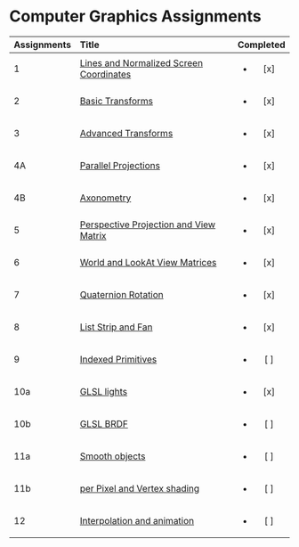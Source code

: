 # Computer Graphics Assignments

|Assignments|Title|Completed|
|:-|:-|:-:|
|1|[Lines and Normalized Screen Coordinates][1]|<ul><li>[x] </li></ul>|
|2|[Basic Transforms][2]|<ul><li>[x] </li></ul>|
|3|[Advanced Transforms][3]|<ul><li>[x] </li></ul>|
|4A|[Parallel Projections][4a]|<ul><li>[x] </li></ul>|
|4B|[Axonometry][4b]|<ul><li>[x] </li></ul>|
|5|[Perspective Projection and View Matrix][5]|<ul><li>[x] </li></ul>|
|6|[World and LookAt View Matrices][6]|<ul><li>[x] </li></ul>|
|7|[Quaternion Rotation][7]|<ul><li>[x] </li></ul>|
|8|[List Strip and Fan][8]|<ul><li>[x] </li></ul>|
|9|[Indexed Primitives][9]|<ul><li>[ ] </li></ul>|
|10a|[GLSL lights][10a]|<ul><li>[x] </li></ul>|
|10b|[GLSL BRDF][10b]|<ul><li>[ ] </li></ul>|
|11a|[Smooth objects][11a]|<ul><li>[ ] </li></ul>|
|11b|[per Pixel and Vertex shading][11b]|<ul><li>[ ] </li></ul>|
|12|[Interpolation and animation][12]|<ul><li>[ ] </li></ul>|

[1]:https://github.com/MattRighetti/computer-graphics/tree/master/A1%20-%20%20Lines%20and%20Normalized%20Screen%20Coordinates
[2]:https://github.com/MattRighetti/computer-graphics/tree/master/A2%20-%20Basic%20Transforms
[3]:https://github.com/MattRighetti/computer-graphics/tree/master/A3%20-%20Advanced%20Transforms
[4a]:https://github.com/MattRighetti/computer-graphics/tree/master/A4a%20-%20Parallel%20Projections
[4b]:https://github.com/MattRighetti/computer-graphics/tree/master/A4b%20-%20Axonometry
[5]:https://github.com/MattRighetti/computer-graphics/tree/master/A5%20-%20Perspective%20Projection%20and%20View%20Matrix
[6]:https://github.com/MattRighetti/computer-graphics/tree/master/A6%20-%20World%20and%20LookAt%20View%20Matrices
[7]:https://github.com/MattRighetti/computer-graphics/tree/master/A7%20-%20Quaternion%20Rotation
[8]:https://github.com/MattRighetti/computer-graphics/tree/master/A8%20-%20List%20Strip%20and%20Fan
[9]:https://github.com/MattRighetti/computer-graphics/tree/master/A9%20-%20Indexed%20Primitives
[10a]:https://github.com/MattRighetti/computer-graphics/tree/master/A10a%20-%20GLSL%20lights
[10b]:https://github.com/MattRighetti/computer-graphics/tree/master/A10b%20-%20GLSL%20BRDF
[11a]:https://github.com/MattRighetti/computer-graphics/tree/master/A11a%20-%20Smooth%20objects
[11b]:https://github.com/MattRighetti/computer-graphics/tree/master/A11b%20-%20per%20Pixel%20and%20Vertex%20shading
[12]:https://github.com/MattRighetti/computer-graphics/tree/master/A12%20-%20Interpolation%20and%20animation
